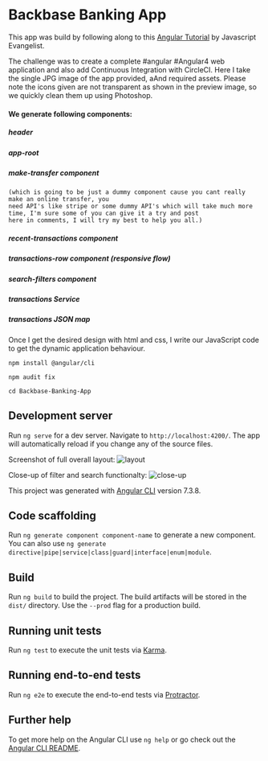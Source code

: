 # Backbase Banking App
This app was build by following along to this [Angular Tutorial](https://www.youtube.com/watch?v=TqBDr4OK4pU) by Javascript Evangelist.


The challenge was to create a complete #angular #Angular4 web application and also add Continuous Integration with CircleCI. Here I take the single JPG image of the app provided, aAnd required assets. Please note the icons given are not transparent as shown in the preview image, so we quickly clean them up using Photoshop.

#### We generate following components:
##### header
##### app-root
##### make-transfer component 
    (which is going to be just a dummy component cause you cant really make an online transfer, you
    need API's like stripe or some dummy API's which will take much more time, I'm sure some of you can give it a try and post
    here in comments, I will try my best to help you all.)
##### recent-transactions component
##### transactions-row component (responsive flow)
##### search-filters component
##### transactions Service
##### transactions JSON map

Once I get the desired design with html and css, I write our JavaScript code to get the dynamic application behaviour.


```npm install @angular/cli```

```npm audit fix```

```cd Backbase-Banking-App```

## Development server

Run `ng serve` for a dev server. Navigate to `http://localhost:4200/`. The app will automatically reload if you change any of the source files.

Screenshot of full overall layout:
![layout](https://github.com/TwirlingGoddess/Backbase-Banking-App/blob/master/Screen%20Shot%202019-04-16%20at%207.34.26%20PM.png)

Close-up of filter and search functionalty:
![close-up](https://github.com/TwirlingGoddess/Backbase-Banking-App/blob/master/Screen%20Shot%202019-04-16%20at%207.35.29%20PM.png)

This project was generated with [Angular CLI](https://github.com/angular/angular-cli) version 7.3.8.


## Code scaffolding

Run `ng generate component component-name` to generate a new component. You can also use `ng generate directive|pipe|service|class|guard|interface|enum|module`.

## Build

Run `ng build` to build the project. The build artifacts will be stored in the `dist/` directory. Use the `--prod` flag for a production build.

## Running unit tests

Run `ng test` to execute the unit tests via [Karma](https://karma-runner.github.io).

## Running end-to-end tests

Run `ng e2e` to execute the end-to-end tests via [Protractor](http://www.protractortest.org/).

## Further help

To get more help on the Angular CLI use `ng help` or go check out the [Angular CLI README](https://github.com/angular/angular-cli/blob/master/README.md).
